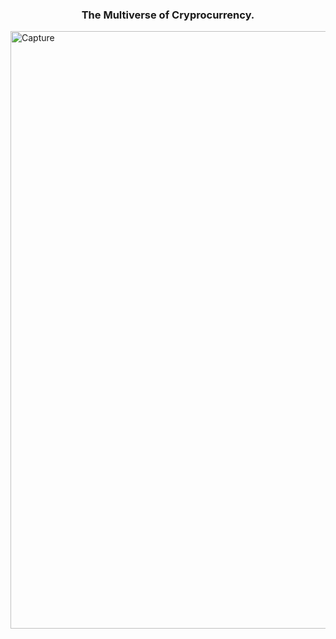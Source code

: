 <center><h3>The Multiverse of Cryprocurrency.</h3></center>

<img width="956" alt="Capture" src="https://github.com/user-attachments/assets/d3db70da-1d19-4580-b2f2-4143029ecf9c">
